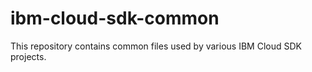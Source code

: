 # ibm-cloud-sdk-common
This repository contains common files used by various IBM Cloud SDK projects.
